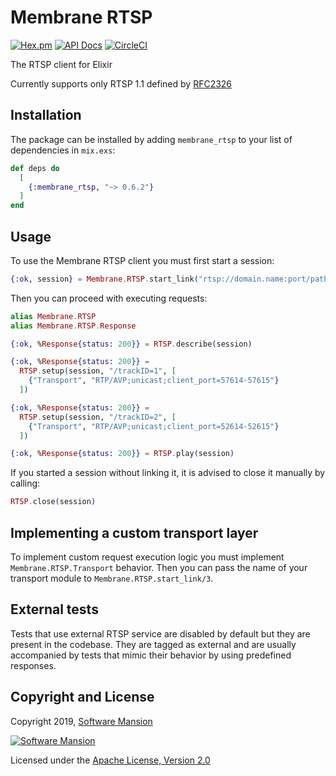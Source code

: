 # Membrane RTSP

[![Hex.pm](https://img.shields.io/hexpm/v/membrane_rtsp.svg)](https://hex.pm/packages/membrane_rtsp)
[![API Docs](https://img.shields.io/badge/api-docs-yellow.svg?style=flat)](https://hexdocs.pm/membrane_rtsp/)
[![CircleCI](https://circleci.com/gh/membraneframework/membrane_rtsp.svg?style=svg)](https://circleci.com/gh/membraneframework/membrane_rtsp)


The RTSP client for Elixir

Currently supports only RTSP 1.1 defined by
[RFC2326](https://tools.ietf.org/html/rfc2326)

## Installation

The package can be installed by adding `membrane_rtsp` to your list
of dependencies in `mix.exs`:

```elixir
def deps do
  [
    {:membrane_rtsp, "~> 0.6.2"}
  ]
end
```

## Usage

To use the Membrane RTSP client you must first start a session:

```elixir
{:ok, session} = Membrane.RTSP.start_link("rtsp://domain.name:port/path")
```

Then you can proceed with executing requests:

```elixir
alias Membrane.RTSP
alias Membrane.RTSP.Response

{:ok, %Response{status: 200}} = RTSP.describe(session)

{:ok, %Response{status: 200}} =
  RTSP.setup(session, "/trackID=1", [
    {"Transport", "RTP/AVP;unicast;client_port=57614-57615"}
  ])

{:ok, %Response{status: 200}} =
  RTSP.setup(session, "/trackID=2", [
    {"Transport", "RTP/AVP;unicast;client_port=52614-52615"}
  ])

{:ok, %Response{status: 200}} = RTSP.play(session)
```

If you started a session without linking it, it is advised to close it manually
by calling:

```elixir
RTSP.close(session)
```


## Implementing a custom transport layer

To implement custom request execution logic you must implement
`Membrane.RTSP.Transport` behavior. Then you can pass
the name of your transport module to `Membrane.RTSP.start_link/3`.

## External tests

Tests that use external RTSP service are disabled by default but they are present
in the codebase. They are tagged as external and are usually accompanied by
tests that mimic their behavior by using predefined responses.

## Copyright and License

Copyright 2019, [Software Mansion](https://swmansion.com/?utm_source=git&utm_medium=readme&utm_campaign=membrane)

[![Software Mansion](https://logo.swmansion.com/logo?color=white&variant=desktop&width=200&tag=membrane-github)](https://swmansion.com/?utm_source=git&utm_medium=readme&utm_campaign=membrane)

Licensed under the [Apache License, Version 2.0](LICENSE)
